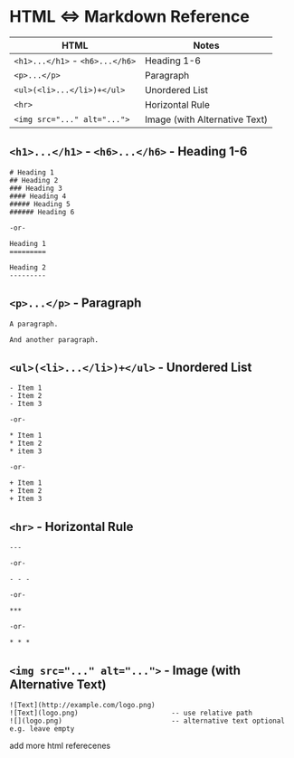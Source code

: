 # HTML <=>  Markdown Reference


HTML                            | Notes                
------------------------------- | --------------------- 
`<h1>...</h1>` - `<h6>...</h6>` | Heading 1-6
`<p>...</p>`                    | Paragraph
`<ul>(<li>...</li>)+</ul>`      | Unordered List
`<hr>`                          | Horizontal Rule
`<img src="..." alt="...">`     | Image (with Alternative Text)



## `<h1>...</h1>` - `<h6>...</h6>` - Heading 1-6

```
# Heading 1
## Heading 2
### Heading 3
#### Heading 4
##### Heading 5
###### Heading 6

-or-

Heading 1
=========

Heading 2
---------
```


## `<p>...</p>` - Paragraph

```
A paragraph.

And another paragraph.
```

## `<ul>(<li>...</li>)+</ul>` - Unordered List

```
- Item 1
- Item 2
- Item 3

-or-

* Item 1
* Item 2
* item 3

-or-

+ Item 1
+ Item 2
+ Item 3
```

## `<hr>` - Horizontal Rule

```
---       

-or-   

- - -

-or-

***

-or-

* * *
```

## `<img src="..." alt="...">` - Image (with Alternative Text)

```
![Text](http://example.com/logo.png)
![Text](logo.png)                       -- use relative path
![](logo.png)                           -- alternative text optional e.g. leave empty
```


add more html referecenes 

